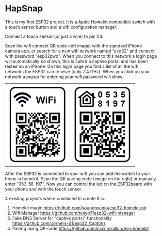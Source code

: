 # HapSnap
This is my first ESP32 project. It is a Apple Homekit compatible switch with a touch sensor button and a wifi configuration manager. 

Connect a touch sensor (or just a wire) to pin D4. 

Scan the wifi connect QR code (left image) with the standard iPhone camera app, or search for a new wifi network named "esp32" and connect with password "esp32pwd". When you connect to this network a login page will automatically be shown, this is called a captive portal and has been tested on an iPhone. On this login page you find a list of all the wifi networks the ESP32 can receive (only 2.4 GHz). When you click on your network a popup for entering your wifi password will show.

<table style="border:none !important;border-collapse:collapse !important;">
    <tr style="border:none !important;">
      <td style="border=color:#ffffff !important;">
        <img src="https://github.com/StefVos/HapSnap/blob/master/qrcodeWiFi_2.png" width="200px" />
      </td>
      <td style="border:none;">
        <img src="https://github.com/StefVos/HapSnap/blob/master/qrcode007.png" width="200px" />
      </td>
    </tr>
</table>

After the ESP32 is connected to your wifi you can add the switch to your home in homekit. Scan the QR pairing code (image on the right) or manualy enter "053-58-197". Now you can control the led on the ESP32board with your phone and with the touch sensor. 

4 existing projects where combined to create this.
1) Homekit magic https://github.com/younghyunjo/esp32-homekit.git
2) Wifi Manager https://github.com/tonyp7/esp32-wifi-manager
3) Fake DNS Server for "captive portal" functionality https://github.com/cornelis-61/esp32_Captdns
4) Pairing using QR-code <a href="https://github.com/maximkulkin/esp-homekit" >https://github.com/maximkulkin/esp-homekit</a>
